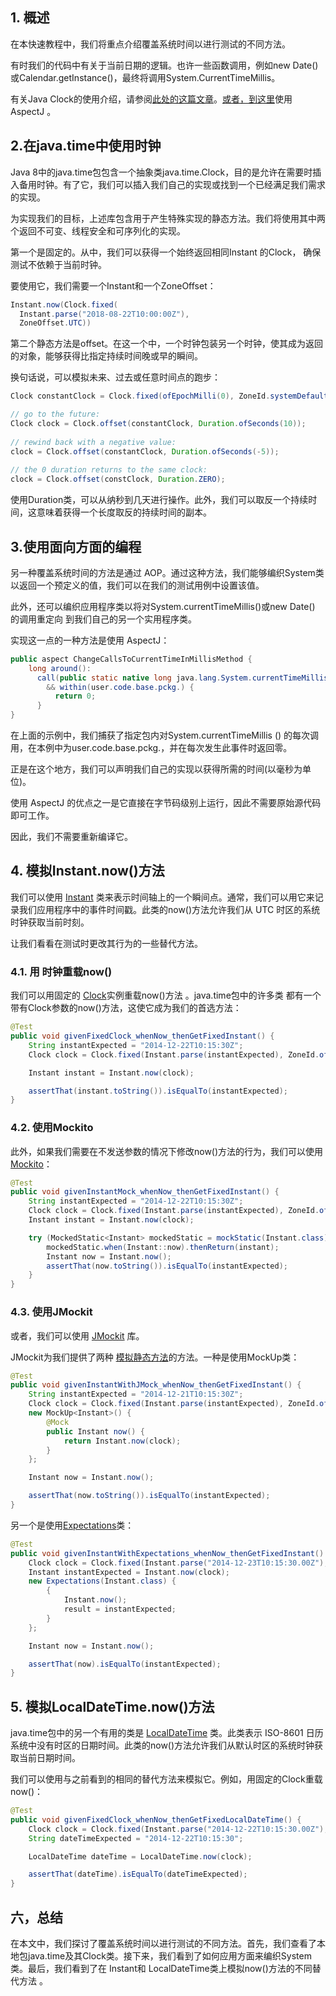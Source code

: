 ## 1. 概述

在本快速教程中，我们将重点介绍覆盖系统时间以进行测试的不同方法。

有时我们的代码中有关于当前日期的逻辑。也许一些函数调用，例如new Date()或Calendar.getInstance()，最终将调用System.CurrentTimeMillis。

有关Java Clock的使用介绍，请参阅[此处的这篇文章](https://www.baeldung.com/java-clock)。[或者，到这里](https://www.baeldung.com/aspectj)使用 AspectJ 。

## 2.在java.time中使用时钟

Java 8中的java.time包包含一个抽象类java.time.Clock，目的是允许在需要时插入备用时钟。有了它，我们可以插入我们自己的实现或找到一个已经满足我们需求的实现。

为实现我们的目标，上述库包含用于产生特殊实现的静态方法。我们将使用其中两个返回不可变、线程安全和可序列化的实现。

第一个是固定的。从中，我们可以获得一个始终返回相同Instant 的Clock， 确保测试不依赖于当前时钟。

要使用它，我们需要一个Instant和一个ZoneOffset：

```java
Instant.now(Clock.fixed( 
  Instant.parse("2018-08-22T10:00:00Z"),
  ZoneOffset.UTC))
```

第二个静态方法是offset。在这一个中，一个时钟包装另一个时钟，使其成为返回的对象，能够获得比指定持续时间晚或早的瞬间。

换句话说，可以模拟未来、过去或任意时间点的跑步：

```java
Clock constantClock = Clock.fixed(ofEpochMilli(0), ZoneId.systemDefault());

// go to the future:
Clock clock = Clock.offset(constantClock, Duration.ofSeconds(10));
        
// rewind back with a negative value:
clock = Clock.offset(constantClock, Duration.ofSeconds(-5));
 
// the 0 duration returns to the same clock:
clock = Clock.offset(constClock, Duration.ZERO);
```

使用Duration类，可以从纳秒到几天进行操作。此外，我们可以取反一个持续时间，这意味着获得一个长度取反的持续时间的副本。

## 3.使用面向方面的编程

另一种覆盖系统时间的方法是通过 AOP。通过这种方法，我们能够编织System类以返回一个预定义的值，我们可以在我们的测试用例中设置该值。

此外，还可以编织应用程序类以将对System.currentTimeMillis()或new Date() 的调用重定向 到我们自己的另一个实用程序类。

实现这一点的一种方法是使用 AspectJ：

```java
public aspect ChangeCallsToCurrentTimeInMillisMethod {
    long around(): 
      call(public static native long java.lang.System.currentTimeMillis()) 
        && within(user.code.base.pckg.) {
          return 0;
      }
}

```

在上面的示例中，我们捕获了指定包内对System.currentTimeMillis () 的每次调用，在本例中为user.code.base.pckg.，并在每次发生此事件时返回零。

正是在这个地方，我们可以声明我们自己的实现以获得所需的时间(以毫秒为单位)。

使用 AspectJ 的优点之一是它直接在字节码级别上运行，因此不需要原始源代码即可工作。

因此，我们不需要重新编译它。

## 4. 模拟Instant.now()方法

我们可以使用 [Instant](https://www.baeldung.com/current-date-time-and-timestamp-in-java-8) 类来表示时间轴上的一个瞬间点。通常，我们可以用它来记录我们应用程序中的事件时间戳。此类的now()方法允许我们从 UTC 时区的系统时钟获取当前时刻。

让我们看看在测试时更改其行为的一些替代方法。

### 4.1. 用 时钟重载now()

我们可以用固定的 [Clock](https://www.baeldung.com/java-clock)实例重载now()方法 。java.time包中的许多类 都有一个带有Clock参数的now()方法，这使它成为我们的首选方法：

```java
@Test
public void givenFixedClock_whenNow_thenGetFixedInstant() {
    String instantExpected = "2014-12-22T10:15:30Z";
    Clock clock = Clock.fixed(Instant.parse(instantExpected), ZoneId.of("UTC"));

    Instant instant = Instant.now(clock);

    assertThat(instant.toString()).isEqualTo(instantExpected);
}
```

### 4.2. 使用Mockito

此外，如果我们需要在不发送参数的情况下修改now()方法的行为，我们可以使用[Mockito](https://www.baeldung.com/mockito-mock-static-methods)：

```java
@Test
public void givenInstantMock_whenNow_thenGetFixedInstant() {
    String instantExpected = "2014-12-22T10:15:30Z";
    Clock clock = Clock.fixed(Instant.parse(instantExpected), ZoneId.of("UTC"));
    Instant instant = Instant.now(clock);

    try (MockedStatic<Instant> mockedStatic = mockStatic(Instant.class)) {
        mockedStatic.when(Instant::now).thenReturn(instant);
        Instant now = Instant.now();
        assertThat(now.toString()).isEqualTo(instantExpected);
    }
}
```

### 4.3. 使用JMockit

或者，我们可以使用 [JMockit](https://www.baeldung.com/jmockit-101) 库。

JMockit为我们提供了两种 [模拟静态方法](https://www.baeldung.com/jmockit-static-method)的方法。一种是使用MockUp类：

```java
@Test
public void givenInstantWithJMock_whenNow_thenGetFixedInstant() {
    String instantExpected = "2014-12-21T10:15:30Z";
    Clock clock = Clock.fixed(Instant.parse(instantExpected), ZoneId.of("UTC"));
    new MockUp<Instant>() {
        @Mock
        public Instant now() {
            return Instant.now(clock);
        }
    };

    Instant now = Instant.now();

    assertThat(now.toString()).isEqualTo(instantExpected);
}
```

另一个是使用[Expectations](https://www.baeldung.com/jmockit-expectations)类：

```java
@Test
public void givenInstantWithExpectations_whenNow_thenGetFixedInstant() {
    Clock clock = Clock.fixed(Instant.parse("2014-12-23T10:15:30.00Z"), ZoneId.of("UTC"));
    Instant instantExpected = Instant.now(clock);
    new Expectations(Instant.class) {
        {
            Instant.now();
            result = instantExpected;
        }
    };

    Instant now = Instant.now();

    assertThat(now).isEqualTo(instantExpected);
}
```

## 5. 模拟LocalDateTime.now()方法

java.time包中的另一个有用的类是 [LocalDateTime](https://www.baeldung.com/java-8-date-time-intro) 类。此类表示 ISO-8601 日历系统中没有时区的日期时间。此类的now()方法允许我们从默认时区的系统时钟获取当前日期时间。

我们可以使用与之前看到的相同的替代方法来模拟它。例如，用固定的Clock重载now()：

```java
@Test
public void givenFixedClock_whenNow_thenGetFixedLocalDateTime() {
    Clock clock = Clock.fixed(Instant.parse("2014-12-22T10:15:30.00Z"), ZoneId.of("UTC"));
    String dateTimeExpected = "2014-12-22T10:15:30";

    LocalDateTime dateTime = LocalDateTime.now(clock);

    assertThat(dateTime).isEqualTo(dateTimeExpected);
}
```

## 六，总结

在本文中，我们探讨了覆盖系统时间以进行测试的不同方法。首先，我们查看了本地包java.time及其Clock类。接下来，我们看到了如何应用方面来编织System类。最后，我们看到了在 Instant和 LocalDateTime类上模拟now()方法的不同替代方法 。